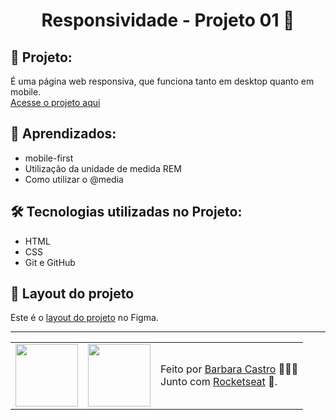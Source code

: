 <h1 align="center">Responsividade - Projeto 01 🚀</h1>

<h2>📝 Projeto:</h2>
<p>
  É uma página web responsiva, que funciona tanto em desktop quanto em mobile.
  </br>
  <a href="https://responsivenessstage01.netlify.app/">
    Acesse o projeto aqui
  </a>
</p>
 
<h2>🤯 Aprendizados:</h2>
<ul>
  <li>mobile-first</li>
  <li>Utilização da unidade de medida REM</li>
  <li>Como utilizar o @media</li>
</ul>

<h2>🛠 Tecnologias utilizadas no Projeto:</h2>
<ul>
  <li>HTML</li>
  <li>CSS</li>
  <li>Git e GitHub</li>
</ul>

<h2>🎨 Layout do projeto</h2>
<p>
  Este é o <a href="https://www.figma.com/file/8MQSwRym62lMcPCbPRAqSV/Explorer-Stage-03-Projeto-02-(Copy)?type=design&node-id=203-412&t=iPMgj8V9mZhtAfXn-0">layout do projeto</a> no Figma.
</p>

---

<table align="center">
  <tr>
    <td>
      <img src="https://github.com/barbcastro.png" width="100px" />
    </td>
    <td>
      <img src="https://github.com/rocketseat-education.png" width="100px" />
    </td>
    <td>
      Feito por <a href="https://github.com/barbcastro">Barbara Castro</a> 🙋🏽‍♀️
      <br> Junto com <a href="https://rocketseat.com.br">Rocketseat</a> 🚀.
    </td>
  </tr>
</table>

